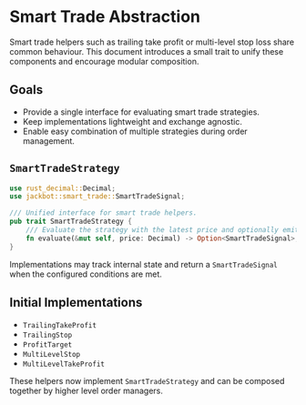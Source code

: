 # Smart Trade Abstraction

Smart trade helpers such as trailing take profit or multi-level stop loss share common behaviour. This document introduces a small trait to unify these components and encourage modular composition.

## Goals
- Provide a single interface for evaluating smart trade strategies.
- Keep implementations lightweight and exchange agnostic.
- Enable easy combination of multiple strategies during order management.

## `SmartTradeStrategy`
```rust
use rust_decimal::Decimal;
use jackbot::smart_trade::SmartTradeSignal;

/// Unified interface for smart trade helpers.
pub trait SmartTradeStrategy {
    /// Evaluate the strategy with the latest price and optionally emit a signal.
    fn evaluate(&mut self, price: Decimal) -> Option<SmartTradeSignal>;
}
```

Implementations may track internal state and return a `SmartTradeSignal` when the configured conditions are met.

## Initial Implementations
- `TrailingTakeProfit`
- `TrailingStop`
- `ProfitTarget`
- `MultiLevelStop`
- `MultiLevelTakeProfit`

These helpers now implement `SmartTradeStrategy` and can be composed together by higher level order managers.
